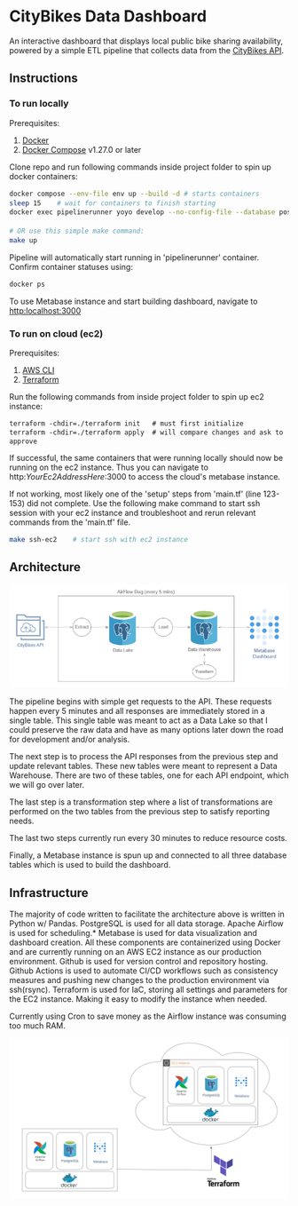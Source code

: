 # CityBikes Data Dashboard

An interactive dashboard that displays local public bike sharing availability, powered by a simple ETL pipeline that collects data from the [CityBikes API](https://api.citybik.es/v2/).

## Instructions

### To run locally
Prerequisites:
1. [Docker](https://docs.docker.com/engine/install/)
2. [Docker Compose](https://docs.docker.com/compose/install/) v1.27.0 or later

Clone repo and run following commands inside project folder to spin up docker containers:
```bash
docker compose --env-file env up --build -d # starts containers
sleep 15    # wait for containers to finish starting
docker exec pipelinerunner yoyo develop --no-config-file --database postgres://postgres1:Password1@warehouse:5432/citybikes ./migrations  

# OR use this simple make command:
make up
```

Pipeline will automatically start running in 'pipelinerunner' container. 
Confirm container statuses using:
```bash
docker ps
```
To use Metabase instance and start building dashboard, navigate to [http:localhost:3000](http:localhost:3000)

### To run on cloud (ec2)
Prerequisites:
1. [AWS CLI](https://docs.aws.amazon.com/cli/latest/userguide/install-cliv2.html)
2. [Terraform](https://learn.hashicorp.com/tutorials/terraform/install-cli) 

Run the following commands from inside project folder to spin up ec2 instance:

```shell
terraform -chdir=./terraform init   # must first initialize 
terraform -chdir=./terraform apply  # will compare changes and ask to approve
```

If successful, the same containers that were running locally should now be running on the ec2 instance. 
Thus you can navigate to http:_YourEc2AddressHere_:3000 to access the cloud's metabase instance. 

If not working, most likely one of the 'setup' steps from 'main.tf' (line 123-153) did not complete. 
Use the following make command to start ssh session with your ec2 instance and troubleshoot and rerun relevant commands from the 'main.tf' file. 
```bash
make ssh-ec2    # start ssh with ec2 instance
```

## Architecture

![Pipeline](resources/images/citybikes_pipeline_diagram.png)

The pipeline begins with simple get requests to the API. These requests happen every 5 minutes and all responses are immediately stored in a single table. This single table was meant to act as a Data Lake so that I could preserve the raw data and have as many options later down the road for development and/or analysis.

The next step is to process the API responses from the previous step and update relevant tables. These new tables were meant to represent a Data Warehouse. There are two of these tables, one for each API endpoint, which we will go over later.

The last step is a transformation step where a list of transformations are performed on the two tables from the previous step to satisfy reporting needs.

The last two steps currently run every 30 minutes to reduce resource costs.

Finally, a Metabase instance is spun up and connected to all three database tables which is used to build the dashboard.

## Infrastructure

The majority of code written to facilitate the architecture above is written in Python w/ Pandas.
PostgreSQL is used for all data storage.
Apache Airflow is used for scheduling.*
Metabase is used for data visualization and dashboard creation.
All these components are containerized using Docker and are currently running on an AWS EC2 instance as our production environment.
Github is used for version control and repository hosting.
Github Actions is used to automate CI/CD workflows such as consistency measures and pushing new changes to the production environment via ssh(rsync).
Terraform is used for IaC, storing all settings and parameters for the EC2 instance. Making it easy to modify the instance when needed.

Currently using Cron to save money as the Airflow instance was consuming too much RAM.

![infra](resources/images/citybikes_infra_diagram.png)


